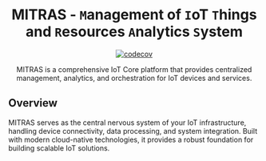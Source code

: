 <div align="center">

# MITRAS - `M`anagement of `I`oT `T`hings and `R`esources `A`nalytics `S`ystem

[![codecov](https://codecov.io/gh/hantdev/mitras/graph/badge.svg?token=Y7H8E133PD)](https://codecov.io/gh/hantdev/mitras)

MITRAS is a comprehensive IoT Core platform that provides centralized management, analytics, and orchestration for IoT devices and services.

</div>

## Overview

MITRAS serves as the central nervous system of your IoT infrastructure, handling device connectivity, data processing, and system integration. Built with modern cloud-native technologies, it provides a robust foundation for building scalable IoT solutions.
